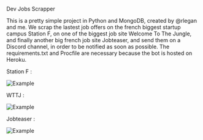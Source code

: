 Dev Jobs Scrapper

This is a pretty simple project in Python and MongoDB, created by @rlegan and me.
We scrap the lastest job offers on the french biggest startup campus Station F, on one of the biggest job site Welcome To The Jungle, and finally another big french job site Jobteaser, and send them on a Discord channel, in order to be notified as soon as possible.
The requirements.txt and Procfile are necessary because the bot is hosted on Heroku.

Station F :

![Example](https://nsa40.casimages.com/img/2020/08/19/200819114618828968.png)


WTTJ :

![Example](https://nsa40.casimages.com/img/2020/08/21//200821025423337776.png)


Jobteaser :

![Example](https://nsa40.casimages.com/img/2020/08/21/200821091250958638.png)

